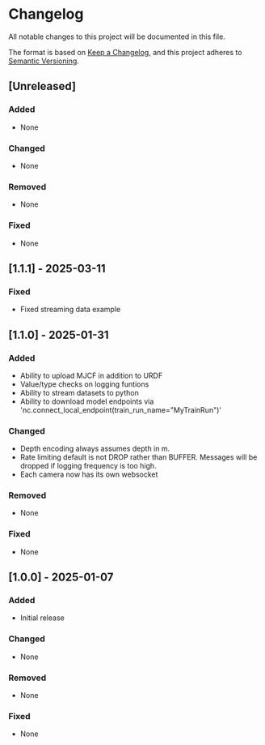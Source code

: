 # Changelog

All notable changes to this project will be documented in this file.

The format is based on [Keep a Changelog](https://keepachangelog.com/en/1.1.0/),
and this project adheres to [Semantic Versioning](https://semver.org/spec/v2.0.0.html).


## [Unreleased]

### Added

- None

### Changed

- None

### Removed

- None

### Fixed

- None

## [1.1.1] - 2025-03-11

### Fixed

- Fixed streaming data example

## [1.1.0] - 2025-01-31

### Added

- Ability to upload MJCF in addition to URDF
- Value/type checks on logging funtions
- Ability to stream datasets to python
- Ability to download model endpoints via 'nc.connect_local_endpoint(train_run_name="MyTrainRun")'

### Changed

- Depth encoding always assumes depth in m.
- Rate limiting default is not DROP rather than BUFFER. Messages will be dropped if logging frequency is too high. 
- Each camera now has its own websocket

### Removed

- None

### Fixed

- None

## [1.0.0] - 2025-01-07

### Added

- Initial release

### Changed

- None

### Removed

- None

### Fixed

- None
